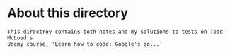 # About this directory

```$xslt
This directroy contains both notes and my solutions to tests on Todd McLoed's
Udemy course, 'Learn how to code: Google's go...'
```